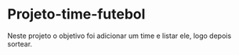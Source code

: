 # Projeto-time-futebol
Neste projeto o objetivo foi adicionar um time e listar ele, logo depois sortear. 
